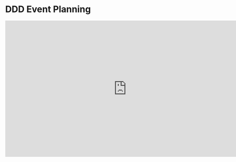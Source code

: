 # DDD Event Planning

<div align="center">
    <iframe src="https://miro.com/app/live-embed/uXjVMeSyURs=/?moveToViewport=-5296,-5272,22490,10621&embedId=926062922597" scrolling="no" allow="fullscreen; clipboard-read; clipboard-write" allowfullscreen width="768" height="432" frameborder="0"></iframe>
</div>

